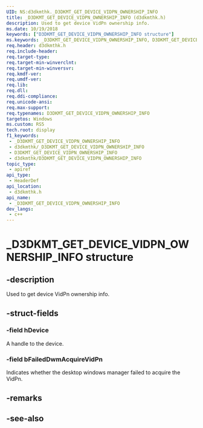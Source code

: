 ```yaml
---
UID: NS:d3dkmthk._D3DKMT_GET_DEVICE_VIDPN_OWNERSHIP_INFO
title: _D3DKMT_GET_DEVICE_VIDPN_OWNERSHIP_INFO (d3dkmthk.h)
description: Used to get device VidPn ownership info.
ms.date: 10/19/2018
keywords: ["D3DKMT_GET_DEVICE_VIDPN_OWNERSHIP_INFO structure"]
ms.keywords: _D3DKMT_GET_DEVICE_VIDPN_OWNERSHIP_INFO, D3DKMT_GET_DEVICE_VIDPN_OWNERSHIP_INFO,
req.header: d3dkmthk.h
req.include-header: 
req.target-type: 
req.target-min-winverclnt: 
req.target-min-winversvr: 
req.kmdf-ver: 
req.umdf-ver: 
req.lib: 
req.dll: 
req.ddi-compliance: 
req.unicode-ansi: 
req.max-support: 
req.typenames: D3DKMT_GET_DEVICE_VIDPN_OWNERSHIP_INFO
targetos: Windows
ms.custom: RS5
tech.root: display
f1_keywords:
 - _D3DKMT_GET_DEVICE_VIDPN_OWNERSHIP_INFO
 - d3dkmthk/_D3DKMT_GET_DEVICE_VIDPN_OWNERSHIP_INFO
 - D3DKMT_GET_DEVICE_VIDPN_OWNERSHIP_INFO
 - d3dkmthk/D3DKMT_GET_DEVICE_VIDPN_OWNERSHIP_INFO
topic_type:
 - apiref
api_type:
 - HeaderDef
api_location:
 - d3dkmthk.h
api_name:
 - _D3DKMT_GET_DEVICE_VIDPN_OWNERSHIP_INFO
dev_langs:
 - c++
---
```


# _D3DKMT_GET_DEVICE_VIDPN_OWNERSHIP_INFO structure


## -description

Used to get device VidPn ownership info.

## -struct-fields

### -field hDevice

A handle to the device.

### -field bFailedDwmAcquireVidPn

 
Indicates whether the desktop windows manager failed to acquire the VidPn.

## -remarks

## -see-also

